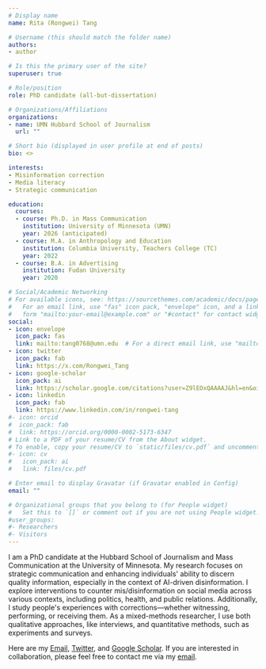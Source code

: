 ```yaml
---
# Display name
name: Rita (Rongwei) Tang

# Username (this should match the folder name)
authors:
- author

# Is this the primary user of the site?
superuser: true

# Role/position
role: PhD candidate (all-but-dissertation)

# Organizations/Affiliations
organizations:
- name: UMN Hubbard School of Journalism
  url: ""

# Short bio (displayed in user profile at end of posts)
bio: <>

interests:
- Misinformation correction
- Media literacy
- Strategic communication

education:
  courses:
  - course: Ph.D. in Mass Communication
    institution: University of Minnesota (UMN)
    year: 2026 (anticipated)
  - course: M.A. in Anthropology and Education
    institution: Columbia University, Teachers College (TC)
    year: 2022
  - course: B.A. in Advertising
    institution: Fudan University
    year: 2020

# Social/Academic Networking
# For available icons, see: https://sourcethemes.com/academic/docs/page-builder/#icons
#   For an email link, use "fas" icon pack, "envelope" icon, and a link in the
#   form "mailto:your-email@example.com" or "#contact" for contact widget.
social:
- icon: envelope
  icon_pack: fas
  link: mailto:tang0768@umn.edu  # For a direct email link, use "mailto:erawijantari.p.aa@m.titech.ac.jp".
- icon: twitter
  icon_pack: fab
  link: https://x.com/Rongwei_Tang
- icon: google-scholar
  icon_pack: ai
  link: https://scholar.google.com/citations?user=Z9lEOxQAAAAJ&hl=en&oi=ao
- icon: linkedin
  icon_pack: fab
  link: https://www.linkedin.com/in/rongwei-tang
#- icon: orcid
#  icon_pack: fab
#  link: https://orcid.org/0000-0002-5173-6347
# Link to a PDF of your resume/CV from the About widget.
# To enable, copy your resume/CV to `static/files/cv.pdf` and uncomment the lines below.
#- icon: cv
#   icon_pack: ai
#   link: files/cv.pdf

# Enter email to display Gravatar (if Gravatar enabled in Config)
email: ""

# Organizational groups that you belong to (for People widget)
#   Set this to `[]` or comment out if you are not using People widget.
#user_groups:
#- Researchers
#- Visitors
---
```


I am a PhD candidate at the Hubbard School of Journalism and Mass Communication at the University of Minnesota. My research focuses on strategic communication and enhancing individuals' ability to discern quality information, especially in the context of AI-driven disinformation. I explore interventions to counter mis/disinformation on social media across various contexts, including politics, health, and public relations. Additionally, I study people's experiences with corrections—whether witnessing, performing, or receiving them. As a mixed-methods researcher, I use both qualitative approaches, like interviews, and quantitative methods, such as experiments and surveys.


Here are my [Email](mailto:tang0768@umn.edu), [Twitter](https://x.com/Rongwei_Tang), and [Google Scholar](https://scholar.google.com/citations?user=Z9lEOxQAAAAJ&hl=en&oi=ao). If you are interested in collaboration, please feel free to contact me via my [email](mailto:tang0768@umn.edu).

